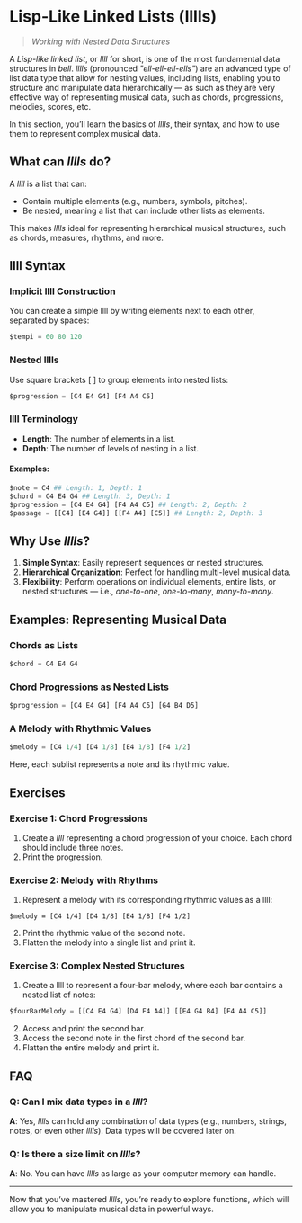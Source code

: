 # Lisp-Like Linked Lists (lllls)

> _Working with Nested Data Structures_

A _Lisp-like linked list_, or _llll_ for short, is one of the most fundamental data structures in _bell_. _lllls_ (pronounced _"ell-ell-ell-ells"_) are an advanced type of list data type that allow for nesting values, including lists, enabling you to structure and manipulate data hierarchically — as such as they are very effective way of representing musical data, such as chords, progressions, melodies, scores, etc.

In this section, you’ll learn the basics of _lllls_, their syntax, and how to use them to represent complex musical data.

## What can _lllls_ do?

A _llll_ is a list that can:

- Contain multiple elements (e.g., numbers, symbols, pitches).
- Be nested, meaning a list that can include other lists as elements.

This makes _lllls_ ideal for representing hierarchical musical structures, such as chords, measures, rhythms, and more.

## llll Syntax

### Implicit llll Construction

You can create a simple llll by writing elements next to each other, separated by spaces:

```py
$tempi = 60 80 120
```

### Nested lllls

Use square brackets [ ] to group elements into nested lists:

```py
$progression = [C4 E4 G4] [F4 A4 C5]
```

### llll Terminology

- **Length**: The number of elements in a list.
- **Depth**: The number of levels of nesting in a list.

#### Examples:

```py
$note = C4 ## Length: 1, Depth: 1
$chord = C4 E4 G4 ## Length: 3, Depth: 1
$progression = [C4 E4 G4] [F4 A4 C5] ## Length: 2, Depth: 2
$passage = [[C4] [E4 G4]] [[F4 A4] [C5]] ## Length: 2, Depth: 3
```

## Why Use _lllls_?

1. **Simple Syntax**: Easily represent sequences or nested structures.
2. **Hierarchical Organization**: Perfect for handling multi-level musical data.
3. **Flexibility**: Perform operations on individual elements, entire lists, or nested structures — i.e., _one-to-one_, _one-to-many_, _many-to-many_.

## Examples: Representing Musical Data

### Chords as Lists

```py
$chord = C4 E4 G4
```

### Chord Progressions as Nested Lists

```py
$progression = [C4 E4 G4] [F4 A4 C5] [G4 B4 D5]
```

### A Melody with Rhythmic Values

```py
$melody = [C4 1/4] [D4 1/8] [E4 1/8] [F4 1/2]
```

Here, each sublist represents a note and its rhythmic value.

## Exercises

### Exercise 1: Chord Progressions

1. Create a _llll_ representing a chord progression of your choice. Each chord should include three notes.
2. Print the progression.

### Exercise 2: Melody with Rhythms

1. Represent a melody with its corresponding rhythmic values as a llll:

```
$melody = [C4 1/4] [D4 1/8] [E4 1/8] [F4 1/2]
```

2. Print the rhythmic value of the second note.
3. Flatten the melody into a single list and print it.

### Exercise 3: Complex Nested Structures

1. Create a llll to represent a four-bar melody, where each bar contains a nested list of notes:

```py
$fourBarMelody = [[C4 E4 G4] [D4 F4 A4]] [[E4 G4 B4] [F4 A4 C5]]
```

2. Access and print the second bar.
3. Access the second note in the first chord of the second bar.
4. Flatten the entire melody and print it.

## FAQ

### Q: Can I mix data types in a _llll_?

**A**: Yes, _lllls_ can hold any combination of data types (e.g., numbers, strings, notes, or even other _lllls_). Data types will be covered later on.

### Q: Is there a size limit on _lllls_?

**A**: No. You can have _lllls_ as large as your computer memory can handle.

---

Now that you’ve mastered _lllls_, you’re ready to explore functions, which will allow you to manipulate musical data in powerful ways.
